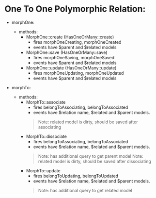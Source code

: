 # One To One Polymorphic Relation:
- morphOne:
    - methods:
        - MorphOne::create (HasOneOrMany::create)
            - fires morphOneCreating, morphOneCreated
            - events have $parent and $related models
        - MorphOne::save (HasOneOrMany::save)
            - fires morphOneSaving, morphOneSaved
            - events have $parent and $related models
        - MorphOne::update (HasOneOrMany::update)
            - fires morphOneUpdating, morphOneUpdated
            - events have $parent and $related models

- morphTo:
    - methods:
        - MorphTo::associate
            - fires belongToAssociating, belongToAssociated
            - events have $relation name, $related and $parent models. 
            > Note: related model is dirty, should be saved after associating
        - MorphTo::dissociate
            - fires belongToAssociating, belongToAssociated
            - events have $relation name, $related and $parent models. 
            > Note: has additional query to get parent model
            > Note: related model is dirty, should be saved after dissociating
        - MorphTo::update
            - fires belongToUpdating, belongToUpdated
            - events have $relation name, $related and $parent models. 
            > Note: has additional query to get related model
